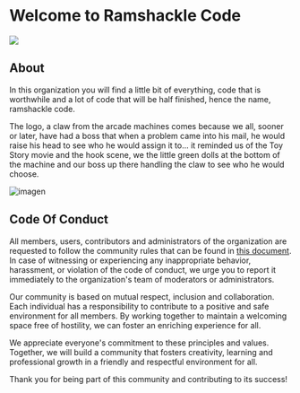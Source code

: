 # Welcome to Ramshackle Code
![](https://github.com/ramshackle-code/.github/assets/77550577/ba05bbdf-431c-40e9-a453-929e2c709bb5)

## About

In this organization you will find a little bit of everything, code that is worthwhile and a lot of code that will be half finished, hence the name, ramshackle code.

The logo, a claw from the arcade machines comes because we all, sooner or later, have had a boss that when a problem came into his mail, he would raise his head to see who he would assign it to... it reminded us of the Toy Story movie and the hook scene, we the little green dolls at the bottom of the machine and our boss up there handling the claw to see who he would choose.

![imagen](https://github.com/ramshackle-code/.github/assets/49678134/0e996273-0acb-43b0-8315-df24b02af7c7)

## Code Of Conduct

All members, users, contributors and administrators of the organization are requested to follow the community rules that can be found in [this document](https://github.com/ramshackle-code/.github/blob/main/CODE_OF_CONDUCT.md). In case of witnessing or experiencing any inappropriate behavior, harassment, or violation of the code of conduct, we urge you to report it immediately to the organization's team of moderators or administrators.

Our community is based on mutual respect, inclusion and collaboration. Each individual has a responsibility to contribute to a positive and safe environment for all members. By working together to maintain a welcoming space free of hostility, we can foster an enriching experience for all.

We appreciate everyone's commitment to these principles and values. Together, we will build a community that fosters creativity, learning and professional growth in a friendly and respectful environment for all.

Thank you for being part of this community and contributing to its success!
